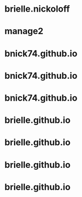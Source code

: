 # brielle.nickoloff
# manage2
# bnick74.github.io
# bnick74.github.io
# bnick74.github.io
# brielle.github.io
# brielle.github.io
# brielle.github.io
# brielle.github.io
